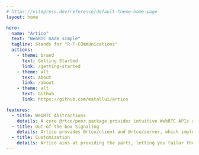 ```yaml
---
# https://vitepress.dev/reference/default-theme-home-page
layout: home

hero:
  name: "Artico"
  text: "WebRTC made simple"
  tagline: Stands for "R-T-COmmunications"
  actions:
    - theme: brand
      text: Getting Started
      link: /getting-started
    - theme: alt
      text: About
      link: /about
    - theme: alt
      text: Github
      link: https://github.com/matallui/artico

features:
  - title: WebRTC Abstractions
    details: A core @rtco/peer package provides intuitive WebRTC APIs and can be used to build your own custom WebRTC signaling on top of.
  - title: Out-of-the-box Signaling
    details: Artico provides @rtco/client and @rtco/server, which implement the Artico signaling interface via Socket.io, so you can have a working solution in minutes.
  - title: Customization
    details: Artico aims at providing the parts, letting you tailor the WebRTC solution that fits your needs.
---
```


